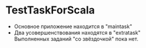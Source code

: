 # TestTaskForScala
* Основное приложение находится в "maintask"
* Два усовершенствования находятся в "extratask"  
Выполненных заданий "со звёздочкой" пока нет.
